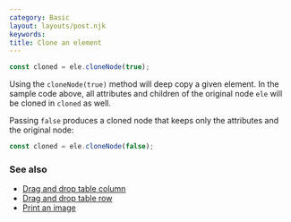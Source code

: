 ```yaml
---
category: Basic
layout: layouts/post.njk
keywords:
title: Clone an element
---
```


```js
const cloned = ele.cloneNode(true);
```

Using the `cloneNode(true)` method will deep copy a given element. In the sample code above, all attributes and children of the original node `ele` will be cloned in `cloned` as well.

Passing `false` produces a cloned node that keeps only the attributes and the original node:

```js
const cloned = ele.cloneNode(false);
```

### See also

-   [Drag and drop table column](/drag-and-drop-table-column)
-   [Drag and drop table row](/drag-and-drop-table-row)
-   [Print an image](/print-an-image)
